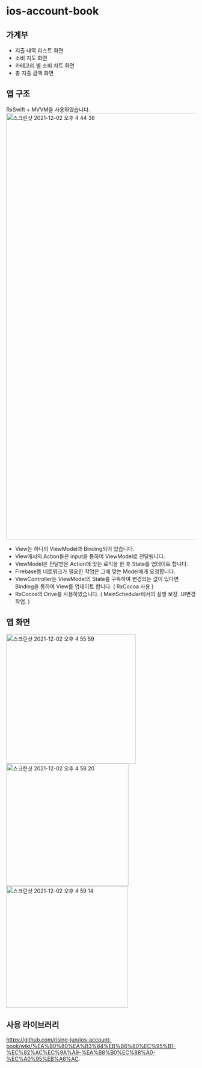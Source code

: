 # ios-account-book
## 가계부
   - 지출 내역 리스트 화면
   - 소비 지도 화면
   - 카테고리 별 소비 차트 화면
   - 총 지출 금액 화면

## 앱 구조

  RxSwift + MVVM을 사용하였습니다.
  <img width="1132" alt="스크린샷 2021-12-02 오후 4 44 38" src="https://user-images.githubusercontent.com/62687919/144379303-a4d588ba-33db-40c5-a769-0720adb2c1da.png">
  
  - View는 하나의 ViewModel과 Binding되어 있습니다.
  - View에서의 Action들은 input을 통하여 ViewModel로 전달됩니다.
  - ViewModel은 전달받은 Action에 맞는 로직을 한 후 State를 업데이트 합니다. 
  - Firebase등 네트워크가 필요한 작업은 그에 맞는 Model에게 요청합니다. 
  - ViewController는 ViewModel의 State를 구독하여 변경되는 값이 있다면 Binding을 통하여 View를 업데이트 합니다. ( RxCocoa 사용 )
  - RxCocoa의 Drive를 사용하였습니다. ( MainSchedular에서의 실행 보장. UI변경작업. )
  
## 앱 화면
     
   <img width="344" alt="스크린샷 2021-12-02 오후 4 55 59" src="https://user-images.githubusercontent.com/62687919/144380728-afe156bc-3eb4-4f37-a026-4804cb3291e6.png"><img width="325" alt="스크린샷 2021-12-02 오후 4 58 20" src="https://user-images.githubusercontent.com/62687919/144381024-02e9ac1d-3a32-4f28-a3f5-a7ff795c8a79.png"><img width="323" alt="스크린샷 2021-12-02 오후 4 59 14" src="https://user-images.githubusercontent.com/62687919/144381122-8ddaf6db-0afc-4a12-ba92-5f864a011b60.png">
   
## 사용 라이브러리
     
https://github.com/rising-jun/ios-account-book/wiki/%EA%B0%80%EA%B3%84%EB%B6%80%EC%95%B1-%EC%82%AC%EC%9A%A9-%EA%B8%B0%EC%88%A0-%EC%A0%95%EB%A6%AC.
